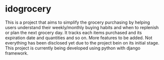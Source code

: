 # idogrocery

This is a project that aims to simplify the grocery purchasing by helping users understand their weekly/monthly buying
habits and when to replenish or plan the next grocery day. It tracks each items purchased and its expiration date
and quantities and so on. More features to be added. Not everything has been disclosed yet due to the project bein
on its initial stage. This project is currently being developed using python with django framework.

